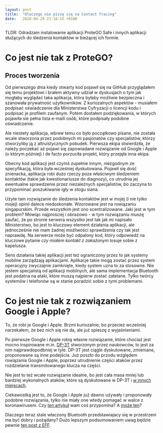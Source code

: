 ```yaml
---
layout: post
title:  "Dlaczego nie piszę się na Contact Tracing"
date:   2020-04-29 23:16:15 +0100
---
```


TLDR: Odradzam instalowanie aplikacji ProteGO Safe i innych aplikacji służących do śledzenia kontaktów w bieżącej ich formie.

# Co jest nie tak z ProteGO?

## Proces tworzenia
Od pierwszego dnia kiedy otwarty kod pojawił się na GitHub przyglądałem się temu projektowi i brałem aktywny
udział w dyskusjach o tym jak mogłaby wyglądać taka aplikacja, która byłaby możliwie bezpieczna i szanowała prywatność
użytkowników. Z kuriozalnych aspektów - musiałem podpisać oświadczenie dla Ministerstwa Cyfryzacji o licencji kodu
i podpisać je profilem zaufanym. Potem dostałem podziękowania, w których pojawiła sie pełna lista e-maili osób, które
podpisały podobne oświadczenie.

Ale niestety aplikacja, wbrew temu co było początkowo pisane, nie została wcale stworzona przez podobnych mi pasjonatów
czy specjalistów, którzy stworzyliby ją z altruistycznych pobudek. Pierwsza ekipa stwierdziła, że należy poczekać aż
pojawi się zapowiadane rozwiązanie od Google i Apple (o którym później) i de facto porzuciła projekt, który przejęła inna ekipa.

Obecny kod aplikacji jest czymś zupełnie innym, niezgodnym ze specyfikacją, która była wcześniej dyskutowana. Pojawił
się dość znienacka, aplikacja robi dużo rzeczy poza właściwym śledzeniem kontaktów (takie jak kwestionariusze do diagnozy),
co utrudnia jej ewentualne sprawdzenie przez niezależnych specjalistów, bo zaczyna to przypominać poszukiwanie igły
w stogu siana.

Użyte tam rozwiązanie do śledzenia kontaktów jest w mojej (i nie tylko mojej) opinii dalece niedoskonałe. Wzorowane jest
na rowiązaniu singapurskim.
Przede wszystkim jest ono scentralizowane. Jaki jest w tym problem? Mówiąc najprościej i obrazowo - w tym rozwiązaniu muszę zaufać, że po stronie
serwera wszystko jest tak jak mi napisało Ministerstwo, bo jest to kluczowy element działania aplikacji, ale jednocześnie
nie mam żadnej możliwości sprawdzenia czy tak jest naprawdę. Na serwerze może być odpalony kod, który odpowiedź
na kluczowe pytanie _czy miałem kontakt z zakażonym_ losuje sobie z kapelusza.

Sens działania takiej aplikacji jest też ograniczony przez to jak systemy mobilne zarządzają aplikacjami.
Aplikacje takie mogą zostać przez system operacyjny zwyczajnie zamknięte, kiedy system uzna to za stosowne.
Nie jestem specjalistą od aplikacji mobilnych, ale sama implementacja Bluetooth jest podatna na ataki, które muszą
najpierw zostać załatane. Tylko twórcy systemów i telefonów są w stanie poradzić sobie z tymi problemami.

# Co jest nie tak z rozwiązaniem Google i Apple?

To, że robi je Google i Apple. Brzmi kuriozalnie, bo przecież wcześniej narzekałem, że bez nich się nie da, ale już
spieszę z wyjaśnieniami.

Po pierwsze Google i Apple robią własne rozwiązanie, które chociaż jest mocno inspirowane m.in. [DP-3T](https://github.com/DP-3T/documents) stworzonym przez
naukowców, to jest za nim najprawdopodbniej w tyle. DP-3T jest ciągle dyskutowane, zmieniane, proponowane są inne
podejścia. Już poszło do przodu względem rowiązania Google i Apple, poprzez utrudnienie części ataków przez rozdzielanie
transmitowanego klucza na części.

Nie jest to też wcale rozwiązanie idealne, bo jest cała masa mniej lub bardziej wykonalnych ataków, które są dyskutowane
w DP-3T i [w innych miejscach](https://eprint.iacr.org/2020/399.pdf).

Ciekawostką jest to, że Google i Apple już dawno używały i proponowały podobne rozwiązania, tylko nie miały one wtedy
pomagać w walce z koronawirusem.
Czy [ten artykuł](https://content.sciendo.com/view/journals/popets/2019/3/article-p50.xml) wam coś przypomina?
A [może ten](https://qz.com/1169760/phone-data/)?

Dlaczego teraz stale właczony Bluetooth przedstawiajacy się w przestrzeni ma być dobry i pożądany?
Dużo lepszym podsumowaniem uwag będzie pewnie [ten post z EFF](https://www.eff.org/deeplinks/2020/04/apple-and-googles-covid-19-exposure-notification-api-questions-and-answers).
